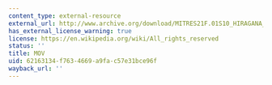 ```yaml
---
content_type: external-resource
external_url: http://www.archive.org/download/MITRES21F.01S10_HIRAGANA_EXERCISES/2a3.mov
has_external_license_warning: true
license: https://en.wikipedia.org/wiki/All_rights_reserved
status: ''
title: MOV
uid: 62163134-f763-4669-a9fa-c57e31bce96f
wayback_url: ''
---
```

